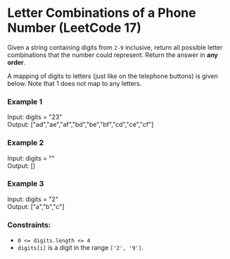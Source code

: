 # Letter Combinations of a Phone Number (LeetCode 17)

Given a string containing digits from ```2-9``` inclusive, return all possible letter combinations that the number could represent. Return the answer in **any order**.

A mapping of digits to letters (just like on the telephone buttons) is given below. Note that 1 does not map to any letters.

### Example 1

Input: digits = "23"<br>
Output: ["ad","ae","af","bd","be","bf","cd","ce","cf"]

### Example 2

Input: digits = ""<br>
Output: []

### Example 3


Input: digits = "2"<br>
Output: ["a","b","c"]

### Constraints:

- ```0 <= digits.length <= 4```
- ```digits[i]``` is a digit in the range ```['2', '9']```.